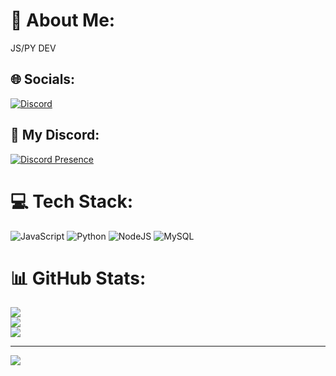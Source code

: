 # 💫 About Me:
JS/PY  DEV


## 🌐 Socials:
[![Discord](https://img.shields.io/badge/Discord-%237289DA.svg?logo=discord&logoColor=white)](https://discord.gg/https://discord.com/users/355389414299402241) 

## 🚀 My Discord:
[![Discord Presence](https://lanyard.cnrad.dev/api/355389414299402241)](https://discord.com/users/355389414299402241)

# 💻 Tech Stack:
![JavaScript](https://img.shields.io/badge/javascript-%23323330.svg?style=for-the-badge&logo=javascript&logoColor=%23F7DF1E) ![Python](https://img.shields.io/badge/python-3670A0?style=for-the-badge&logo=python&logoColor=ffdd54) ![NodeJS](https://img.shields.io/badge/node.js-6DA55F?style=for-the-badge&logo=node.js&logoColor=white) ![MySQL](https://img.shields.io/badge/mysql-%2300000f.svg?style=for-the-badge&logo=mysql&logoColor=white)
# 📊 GitHub Stats:
![](https://github-readme-stats.vercel.app/api?username=02h9&theme=monokai&hide_border=false&include_all_commits=false&count_private=false)<br/>
![](https://github-readme-streak-stats.herokuapp.com/?user=02h9&theme=monokai&hide_border=false)<br/>
![](https://github-readme-stats.vercel.app/api/top-langs/?username=02h9&theme=monokai&hide_border=false&include_all_commits=false&count_private=false&layout=compact)

---
[![](https://visitcount.itsvg.in/api?id=02h9&label=Profile%20Views&color=4&icon=5&pretty=true)](https://visitcount.itsvg.in)


<!--
**02h9/02h9** is a ✨ _special_ ✨ repository because its `README.md` (this file) appears on your GitHub profile.

Here are some ideas to get you started:

- 🔭 I’m currently working on ...
- 🌱 I’m currently learning ...
- 👯 I’m looking to collaborate on ...
- 🤔 I’m looking for help with ...
- 💬 Ask me about ...
- 📫 How to reach me: ...
- 😄 Pronouns: ...
- ⚡ Fun fact: ...
-->

